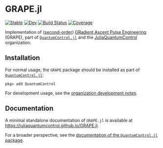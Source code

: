 # GRAPE.jl

[![Stable](https://img.shields.io/badge/docs-stable-blue.svg)](https://juliaquantumcontrol.github.io/GRAPE.jl/)
[![Dev](https://img.shields.io/badge/docs-dev-blue.svg)](https://juliaquantumcontrol.github.io/GRAPE.jl/dev)
[![Build Status](https://github.com/JuliaQuantumControl/GRAPE.jl/workflows/CI/badge.svg)](https://github.com/JuliaQuantumControl/GRAPE.jl/actions)
[![Coverage](https://codecov.io/gh/JuliaQuantumControl/GRAPE.jl/branch/master/graph/badge.svg)](https://codecov.io/gh/JuliaQuantumControl/GRAPE.jl)

Implementation of ([second-order](https://arxiv.org/abs/1102.4096)) [GRadient Ascent Pulse Engineering](https://www.department.ch.tum.de/fileadmin/w00bzu/ocnmr/94_GRAPE_JMR_05_.pdf) (GRAPE), part of [`QuantumControl.jl`][QuantumControl] and the [JuliaQuantumControl][] organization.


## Installation

For normal usage, the `GRAPE` package should be installed as part of [`QuantumControl.jl`][QuantumControl]:

~~~
pkg> add QuantumControl
~~~

For development usage, see the [organization development notes](https://github.com/JuliaQuantumControl#development).

## Documentation

A minimal standalone documentation of `GRAPE.jl` is available at <https://juliaquantumcontrol.github.io/GRAPE.jl>.

For a broader perspective, see the [documentation of the `QuantumControl.jl` package](https://juliaquantumcontrol.github.io/QuantumControl.jl/).

[QuantumControl]: https://github.com/JuliaQuantumControl/QuantumControl.jl#readme
[JuliaQuantumControl]: https://github.com/JuliaQuantumControl
